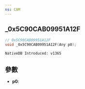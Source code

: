 ```yaml
---
ns: CAM
---
```

## _0x5C90CAB09951A12F

```c
// 0x5C90CAB09951A12F
void _0x5C90CAB09951A12F(Any p0);
```

```
NativeDB Introduced: v1365
```

## 參數
* **p0**:
